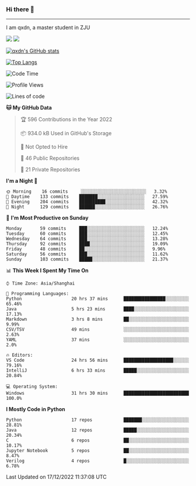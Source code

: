 ### Hi there 👋
---

I am qxdn, a master student in ZJU

[![](https://img.shields.io/badge/blog-qxdn-brightgreen?style=for-the-badge&logo=hexo)](https://qianxu.run) [![](https://img.shields.io/badge/bilibili-qxdn-ff69b4?style=for-the-badge&logo=Bilibili)](https://space.bilibili.com/11674667)


[![qxdn's GitHub stats](https://github-readme-stats.vercel.app/api?username=qxdn&count_private=true&show_icons=true)](https://github.com/qxdn)

[![Top Langs](https://github-readme-stats.vercel.app/api/top-langs/?username=qxdn&layout=compact)](https://github.com/qxdn)

<!--START_SECTION:waka-->
![Code Time](http://img.shields.io/badge/Code%20Time-623%20hrs%208%20mins-blue)

![Profile Views](http://img.shields.io/badge/Profile%20Views-0-blue)

![Lines of code](https://img.shields.io/badge/From%20Hello%20World%20I%27ve%20Written-1%20Million%20lines%20of%20code-blue)

**🐱 My GitHub Data** 

> 🏆 596 Contributions in the Year 2022
 > 
> 📦 934.0 kB Used in GitHub's Storage 
 > 
> 🚫 Not Opted to Hire
 > 
> 📜 46 Public Repositories 
 > 
> 🔑 21 Private Repositories  
 > 
**I'm a Night 🦉** 

```text
🌞 Morning    16 commits     ░░░░░░░░░░░░░░░░░░░░░░░░░   3.32% 
🌆 Daytime    133 commits    ███████░░░░░░░░░░░░░░░░░░   27.59% 
🌃 Evening    204 commits    ██████████░░░░░░░░░░░░░░░   42.32% 
🌙 Night      129 commits    ██████░░░░░░░░░░░░░░░░░░░   26.76%

```
📅 **I'm Most Productive on Sunday** 

```text
Monday       59 commits     ███░░░░░░░░░░░░░░░░░░░░░░   12.24% 
Tuesday      60 commits     ███░░░░░░░░░░░░░░░░░░░░░░   12.45% 
Wednesday    64 commits     ███░░░░░░░░░░░░░░░░░░░░░░   13.28% 
Thursday     92 commits     ████░░░░░░░░░░░░░░░░░░░░░   19.09% 
Friday       48 commits     ██░░░░░░░░░░░░░░░░░░░░░░░   9.96% 
Saturday     56 commits     ███░░░░░░░░░░░░░░░░░░░░░░   11.62% 
Sunday       103 commits    █████░░░░░░░░░░░░░░░░░░░░   21.37%

```


📊 **This Week I Spent My Time On** 

```text
⌚︎ Time Zone: Asia/Shanghai

💬 Programming Languages: 
Python                   20 hrs 37 mins      ████████████████░░░░░░░░░   65.46% 
Java                     5 hrs 23 mins       ████░░░░░░░░░░░░░░░░░░░░░   17.13% 
Markdown                 3 hrs 8 mins        ██░░░░░░░░░░░░░░░░░░░░░░░   9.99% 
CSV/TSV                  49 mins             ░░░░░░░░░░░░░░░░░░░░░░░░░   2.63% 
YAML                     37 mins             ░░░░░░░░░░░░░░░░░░░░░░░░░   2.0%

🔥 Editors: 
VS Code                  24 hrs 56 mins      ███████████████████░░░░░░   79.16% 
IntelliJ                 6 hrs 33 mins       █████░░░░░░░░░░░░░░░░░░░░   20.84%

💻 Operating System: 
Windows                  31 hrs 30 mins      █████████████████████████   100.0%

```

**I Mostly Code in Python** 

```text
Python                   17 repos            ███████░░░░░░░░░░░░░░░░░░   28.81% 
Java                     12 repos            █████░░░░░░░░░░░░░░░░░░░░   20.34% 
C                        6 repos             ██░░░░░░░░░░░░░░░░░░░░░░░   10.17% 
Jupyter Notebook         5 repos             ██░░░░░░░░░░░░░░░░░░░░░░░   8.47% 
Verilog                  4 repos             █░░░░░░░░░░░░░░░░░░░░░░░░   6.78%

```



 Last Updated on 17/12/2022 11:37:08 UTC
<!--END_SECTION:waka-->

<!--
**qxdn/qxdn** is a ✨ _special_ ✨ repository because its `README.md` (this file) appears on your GitHub profile.

Here are some ideas to get you started:

- 🔭 I’m currently working on ...
- 🌱 I’m currently learning ...
- 👯 I’m looking to collaborate on ...
- 🤔 I’m looking for help with ...
- 💬 Ask me about ...
- 📫 How to reach me: ...
- 😄 Pronouns: ...
- ⚡ Fun fact: ...
-->
